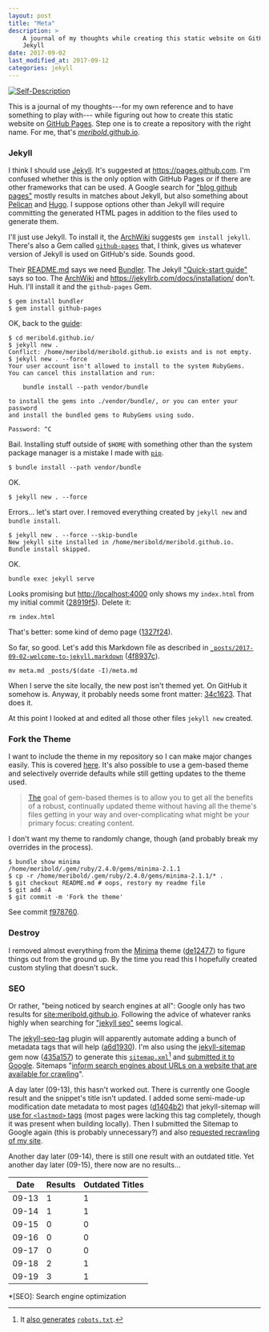 ```yaml
---
layout: post
title: "Meta"
description: >
    A journal of my thoughts while creating this static website on GitHub Pages using
    Jekyll
date: 2017-09-02
last_modified_at: 2017-09-12
categories: jekyll
---
```


<a href="https://xkcd.com/688/">
<img src="{{ site.url }}/assets/xkcd-688.png"
     title="The contents of any one panel are dependent on the contents of every panel including itself. The graph of panel dependencies is complete and bidirectional, and each node has a loop. The mouseover text has two hundred and forty-two characters."
     alt="Self-Description"/>
</a>

This is a journal of my thoughts---for my own reference and to have something to play
with--- while figuring out how to create this static website on [GitHub Pages][].  Step
one is to create a repository with the right name.  For me, that's
[*meribold*.github.io](https://github.com/meribold/meribold.github.io).

### Jekyll

I think I should use [Jekyll][].  It's suggested at <https://pages.github.com>.  I'm
confused whether this is the only option with GitHub Pages or if there are other
frameworks that can be used.  A Google search for ["blog github pages"][1] mostly results
in matches about Jekyll, but also something about [Pelican][2] and [Hugo][3].  I suppose
options other than Jekyll will require committing the generated HTML pages in addition to
the files used to generate them.

I'll just use Jekyll.  To install it, the [ArchWiki][4] suggests `gem install jekyll`.
There's also a Gem called [`github-pages`][5] that, I think, gives us whatever version of
Jekyll is used on GitHub's side.  Sounds good.

Their [README.md][6] says we need [Bundler][].  The Jekyll ["Quick-start guide"][7] says
so too.  The [ArchWiki][4] and <https://jekyllrb.com/docs/installation/> don't.  Huh.
I'll install it and the `github-pages` Gem.

    $ gem install bundler
    $ gem install github-pages

OK, back to the [guide][7]:

    $ cd meribold.github.io/
    $ jekyll new .
    Conflict: /home/meribold/meribold.github.io exists and is not empty.
    $ jekyll new . --force
    Your user account isn't allowed to install to the system RubyGems.
    You can cancel this installation and run:

        bundle install --path vendor/bundle

    to install the gems into ./vendor/bundle/, or you can enter your password
    and install the bundled gems to RubyGems using sudo.

    Password: ^C

Bail.  Installing stuff outside of `$HOME` with something other than the system package
manager is a mistake I made with [`pip`][pip].

    $ bundle install --path vendor/bundle

OK.

    $ jekyll new . --force

Errors...  let's start over.  I removed everything created by `jekyll new` and `bundle install`.

    $ jekyll new . --force --skip-bundle
    New jekyll site installed in /home/meribold/meribold.github.io.
    Bundle install skipped.

OK.

    bundle exec jekyll serve

Looks promising but <http://localhost:4000> only shows my `index.html` from my initial
commit ([28919f5][]).  Delete it:

    rm index.html

That's better: some kind of demo page ([1327f24][]).

So far, so good.  Let's add this Markdown file as described in
[`_posts/2017-09-02-welcome-to-jekyll.markdown`][welcome-to-jekyll.markdown]
([4f8937c][]).

    mv meta.md _posts/$(date -I)/meta.md

When I serve the site locally, the new post isn't themed yet.  On GitHub it somehow is.
Anyway, it probably needs some front matter: [34c1623][].  That does it.

At this point I looked at and edited all those other files `jekyll new` created.

### Fork the Theme

I want to include the theme in my repository so I can make major changes easily.  This is
covered [here][8].  It's also possible to use a gem-based theme and selectively override
defaults while still getting updates to the theme used.

> [The](https://jekyllrb.com/docs/themes/) goal of gem-based themes is to allow you to get
> all the benefits of a robust, continually updated theme without having all the theme's
> files getting in your way and over-complicating what might be your primary focus:
> creating content.

I don't want my theme to randomly change, though (and probably break my overrides in the
process).

    $ bundle show minima
    /home/meribold/.gem/ruby/2.4.0/gems/minima-2.1.1
    $ cp -r /home/meribold/.gem/ruby/2.4.0/gems/minima-2.1.1/* .
    $ git checkout README.md # oops, restory my readme file
    $ git add -A
    $ git commit -m 'Fork the theme'

See commit [f978760][].

### Destroy

I removed almost everything from the [Minima][minima] theme ([de12477][]) to figure things
out from the ground up.  By the time you read this I hopefully created custom styling that
doesn't suck.

### SEO

Or rather, "being noticed by search engines at all": Google only has two results for
[site:meribold.github.io][9].  Following the advice of whatever ranks highly when
searching for ["jekyll seo"][10] seems logical.

The [jekyll-seo-tag][] plugin will apparently automate adding a bunch of metadata tags
that will help ([a6d1930][]).  I'm also using the [jekyll-sitemap][] gem now ([435a157][])
to generate this [`sitemap.xml`][sitemap.xml][^robots] and [submitted it to Google][gsc].
Sitemaps "[inform search engines about URLs on a website that are available for
crawling][Sitemaps]".

A day later (09-13), this hasn't worked out.  There is currently one Google result and the
snippet's title isn't updated.  I added some semi-made-up modification date metadata to
most pages ([d1404b2][]) that jekyll-sitemap will [use for `<lastmod>` tags][09-13.1]
(most pages were lacking this tag completely, though it was present when building
locally).  Then I submitted the Sitemap to Google again (this is probably unnecessary?)
and also [requested recrawling of my site][09-13.2].

[d1404b2]: https://github.com/meribold/meribold.github.io/commit/d1404b247678201d811917662b17bbef74b61997
[09-13.1]: https://github.com/jekyll/jekyll-sitemap#lastmod-tag
[09-13.2]: https://support.google.com/webmasters/answer/6065812

Another day later (09-14), there is still one result with an outdated title.  Yet another
day later (09-15), there now are no results...

| Date  | Results | Outdated Titles |
|-------|---------|-----------------|
| 09-13 | 1       | 1               |
| 09-14 | 1       | 1               |
| 09-15 | 0       | 0               |
| 09-16 | 0       | 0               |
| 09-17 | 0       | 0               |
| 09-18 | 2       | 1               |
| 09-19 | 3       | 1               |

[^robots]: It [also generates][11] [`robots.txt`][robots.txt].

[GitHub Pages]: https://pages.github.com
[Jekyll]: https://en.wikipedia.org/wiki/Jekyll_(software)
[1]: https://google.com/search?q=blog+github+pages
[2]: https://fedoramagazine.org/make-github-pages-blog-with-pelican/
[3]: https://gohugo.io/hosting-and-deployment/hosting-on-github/
[4]: https://wiki.archlinux.org/index.php/Jekyll
[5]: https://jekyllrb.com/docs/github-pages/#use-the-github-pages-gem
[6]: https://github.com/github/pages-gem
[Bundler]: https://github.com/bundler/bundler
[7]: https://jekyllrb.com/docs/quickstart/
[pip]: https://wiki.archlinux.org/index.php/Python#Package_management
[28919f5]: https://github.com/meribold/meribold.github.io/commit/28919f52eb31ca263df3caadc6f4d4ca4ff4e7f3
[1327f24]: https://github.com/meribold/meribold.github.io/commit/1327f24fdf3227093340df3565e61a2e7da0725a
[welcome-to-jekyll.markdown]: https://github.com/meribold/meribold.github.io/blob/1327f24fdf3227093340df3565e61a2e7da0725a/_posts/2017-09-02-welcome-to-jekyll.markdown
[4f8937c]: https://github.com/meribold/meribold.github.io/commit/4f8937cdcf510f7e1b494d410c175581de638428
[34c1623]: https://github.com/meribold/meribold.github.io/commit/34c1623b3ca4d21b09b74e203d4925dee66d4d60
[8]: https://jekyllrb.com/docs/themes/#converting-gem-based-themes-to-regular-themes
[f978760]: https://github.com/meribold/meribold.github.io/commit/f978760a2d7953671c57d3a3f6be7776c8e6435a
[minima]: https://github.com/jekyll/minima
[de12477]: https://github.com/meribold/meribold.github.io/commit/de124779eeeb7d4e83ad84dd2812cce9d902d791
[9]: https://google.com/search?q=site%3Ameribold.github.io
[10]: https://google.com/search?q=jekyll+seo
[jekyll-seo-tag]: https://github.com/jekyll/jekyll-seo-tag
[a6d1930]: https://github.com/meribold/meribold.github.io/commit/a6d193008adb270710e9a370433ab6acefc369e5
[jekyll-sitemap]: https://github.com/jekyll/jekyll-sitemap
[435a157]: https://github.com/meribold/meribold.github.io/commit/435a1578492f93e0af8c1380399ecf314cf25b2a
[sitemap.xml]: https://meribold.github.io/sitemap.xml
[gsc]: https://en.wikipedia.org/wiki/Google_Search_Console
[Sitemaps]: https://en.wikipedia.org/wiki/Sitemaps
[robots.txt]: https://meribold.github.io/robots.txt
[11]: https://github.com/jekyll/jekyll-sitemap/blob/2e2bb3cf19a0e070e77986f67d6c2e1ac6334107/History.markdown#minor-enhancements-2

*[SEO]: Search engine optimization

<!-- vim: set tw=90 sts=-1 sw=4 et spell: -->
